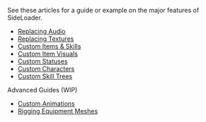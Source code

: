 See these articles for a guide or example on the major features of SideLoader.

* [Replacing Audio](Guides/ReplacingAudio.md)
* [Replacing Textures](Guides/ReplacingTextures.md)
* [Custom Items & Skills](Guides/Items.md)
* [Custom Item Visuals](Guides/ItemVisuals.md)
* [Custom Statuses](Guides/StatusEffects.md)
* [Custom Characters](Guides/Characters.md)
* [Custom Skill Trees](Guides/SkillTrees.md)

Advanced Guides (WIP)

* [Custom Animations](Guides/Animations.md)
* [Rigging Equipment Meshes](Guides/Rigging.md)
